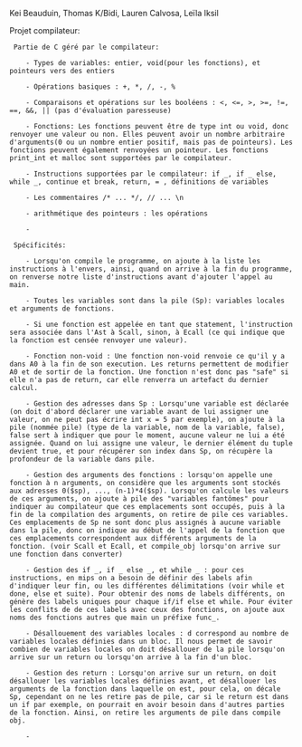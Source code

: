 Kei Beauduin, Thomas K/Bidi, Lauren Calvosa, Leïla Iksil

Projet compilateur:

     Partie de C géré par le compilateur:

        - Types de variables: entier, void(pour les fonctions), et pointeurs vers des entiers

        - Opérations basiques : +, *, /, -, %
        
        - Comparaisons et opérations sur les booléens : <, <=, >, >=, !=, ==, &&, || (pas d'évaluation paresseuse)

        - Fonctions: Les fonctions peuvent être de type int ou void, donc renvoyer une valeur ou non. Elles peuvent avoir un nombre arbitraire d'arguments(0 ou un nombre entier positif, mais pas de pointeurs). Les fonctions peuvent également renvoyées un pointeur. Les fonctions print_int et malloc sont supportées par le compilateur.

        - Instructions supportées par le compilateur: if _, if _ else, while _, continue et break, return, = , définitions de variables

        - Les commentaires /* ... */, // ... \n

        - arithmétique des pointeurs : les opérations 

        - 
         
     Spécificités:

        - Lorsqu'on compile le programme, on ajoute à la liste les instructions à l'envers, ainsi, quand on arrive à la fin du programme, on renverse notre liste d'instructions avant d'ajouter l'appel au main.

        - Toutes les variables sont dans la pile (Sp): variables locales et arguments de fonctions.
        
        - Si une fonction est appelée en tant que statement, l'instruction sera associée dans l'Ast à Scall, sinon, à Ecall (ce qui indique que la fonction est censée renvoyer une valeur).

        - Fonction non-void : Une fonction non-void renvoie ce qu'il y a dans A0 à la fin de son execution. Les returns permettent de modifier A0 et de sortir de la fonction. Une fonction n'est donc pas "safe" si elle n'a pas de return, car elle renverra un artefact du dernier calcul.

        - Gestion des adresses dans Sp : Lorsqu'une variable est déclarée (on doit d'abord déclarer une variable avant de lui assigner une valeur, on ne peut pas écrire int x = 5 par exemple), on ajoute à la pile (nommée pile) (type de la variable, nom de la variable, false), false sert à indiquer que pour le moment, aucune valeur ne lui a été assignée. Quand on lui assigne une valeur, le dernier élément du tuple devient true, et pour récupérer son index dans Sp, on récupère la profondeur de la variable dans pile.

        - Gestion des arguments des fonctions : lorsqu'on appelle une fonction à n arguments, on considère que les arguments sont stockés aux adresses 0($sp), ..., (n-1)*4($sp). Lorsqu'on calcule les valeurs de ces arguments, on ajoute à pile des "variables fantômes" pour indiquer au compilateur que ces emplacements sont occupés, puis à la fin de la compilation des arguments, on retire de pile ces variables. Ces emplacements de Sp ne sont donc plus assignés à aucune variable dans la pile, donc on indique au début de l'appel de la fonction que ces emplacements correspondent aux différents arguments de la fonction. (voir Scall et Ecall, et compile_obj lorsqu'on arrive sur une fonction dans converter)

        - Gestion des if _, if _ else _, et while _ : pour ces instructions, en mips on a besoin de définir des labels afin d'indiquer leur fin, ou les différentes délimitations (voir while et done, else et suite). Pour obtenir des noms de labels différents, on génère des labels uniques pour chaque if/if else et while. Pour éviter les conflits de de ces labels avec ceux des fonctions, on ajoute aux noms des fonctions autres que main un préfixe func_.

        - Désallouement des variables locales : d correspond au nombre de variables locales définies dans un bloc. Il nous permet de savoir combien de variables locales on doit désallouer de la pile lorsqu'on arrive sur un return ou lorsqu'on arrive à la fin d'un bloc.

        - Gestion des return : Lorsqu'on arrive sur un return, on doit désallouer les variables locales définies avant, et désallouer les arguments de la fonction dans laquelle on est, pour cela, on décale Sp, cependant on ne les retire pas de pile, car si le return est dans un if par exemple, on pourrait en avoir besoin dans d'autres parties de la fonction. Ainsi, on retire les arguments de pile dans compile obj.
        
        -
        
